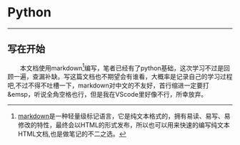 # Python
----------
## 写在开始
&emsp;&emsp;本文档使用markdown[^1]编写，笔者已经有了python基础，这次学习不过是回顾一遍，查漏补缺。写这篇文档也不期望会有谁看，大概率是记录自己的学习过程吧,不过不得不吐槽一下，markdown对中文的不友好，首行缩进一定要打&emsp，听说全角空格也行，但是我在VScode里好像不行，所幸放弃。
[^1]:[markdown](https://zh.wikipedia.org/wiki/Markdow)是一种轻量级标记语言，它是纯文本格式的，拥有易读、易写、易修改的特性，最终会以HTML的形式发布，所以也可以用来快速的编写纯文本HTML文档,也是做笔记的不二之选。
